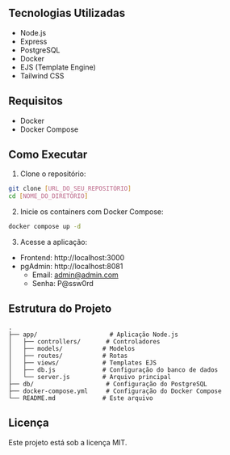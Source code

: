 
## Tecnologias Utilizadas

- Node.js
- Express
- PostgreSQL
- Docker
- EJS (Template Engine)
- Tailwind CSS

## Requisitos

- Docker
- Docker Compose

## Como Executar

1. Clone o repositório:
```bash
git clone [URL_DO_SEU_REPOSITÓRIO]
cd [NOME_DO_DIRETÓRIO]
```

2. Inicie os containers com Docker Compose:
```bash
docker compose up -d
```

3. Acesse a aplicação:
- Frontend: http://localhost:3000
- pgAdmin: http://localhost:8081
  - Email: admin@admin.com
  - Senha: P@ssw0rd

## Estrutura do Projeto

```
.
├── app/                    # Aplicação Node.js
│   ├── controllers/       # Controladores
│   ├── models/           # Modelos
│   ├── routes/           # Rotas
│   ├── views/            # Templates EJS
│   ├── db.js             # Configuração do banco de dados
│   └── server.js         # Arquivo principal
├── db/                    # Configuração do PostgreSQL
├── docker-compose.yml     # Configuração do Docker Compose
└── README.md             # Este arquivo
```

## Licença

Este projeto está sob a licença MIT. 